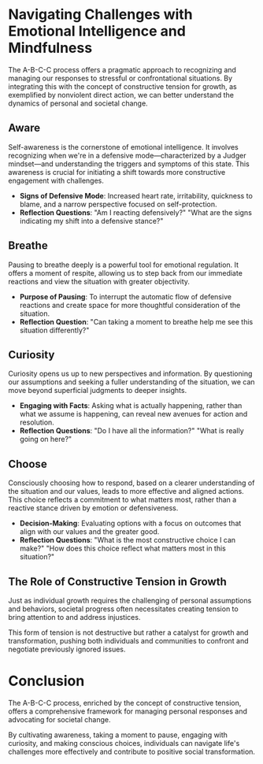 # Navigating Challenges with Emotional Intelligence and Mindfulness

The A-B-C-C process offers a pragmatic approach to recognizing and managing our responses to stressful or confrontational situations. By integrating this with the concept of constructive tension for growth, as exemplified by nonviolent direct action, we can better understand the dynamics of personal and societal change.

## Aware

Self-awareness is the cornerstone of emotional intelligence. It involves recognizing when we're in a defensive mode—characterized by a Judger mindset—and understanding the triggers and symptoms of this state. This awareness is crucial for initiating a shift towards more constructive engagement with challenges.

- **Signs of Defensive Mode**: Increased heart rate, irritability, quickness to blame, and a narrow perspective focused on self-protection.
- **Reflection Questions**: "Am I reacting defensively?" "What are the signs indicating my shift into a defensive stance?"

## Breathe

Pausing to breathe deeply is a powerful tool for emotional regulation. It offers a moment of respite, allowing us to step back from our immediate reactions and view the situation with greater objectivity.

- **Purpose of Pausing**: To interrupt the automatic flow of defensive reactions and create space for more thoughtful consideration of the situation.
- **Reflection Question**: "Can taking a moment to breathe help me see this situation differently?"

## Curiosity

Curiosity opens us up to new perspectives and information. By questioning our assumptions and seeking a fuller understanding of the situation, we can move beyond superficial judgments to deeper insights.

- **Engaging with Facts**: Asking what is actually happening, rather than what we assume is happening, can reveal new avenues for action and resolution.
- **Reflection Questions**: "Do I have all the information?" "What is really going on here?"

## Choose

Consciously choosing how to respond, based on a clearer understanding of the situation and our values, leads to more effective and aligned actions. This choice reflects a commitment to what matters most, rather than a reactive stance driven by emotion or defensiveness.

- **Decision-Making**: Evaluating options with a focus on outcomes that align with our values and the greater good.
- **Reflection Questions**: "What is the most constructive choice I can make?" "How does this choice reflect what matters most in this situation?"

## The Role of Constructive Tension in Growth

Just as individual growth requires the challenging of personal assumptions and behaviors, societal progress often necessitates creating tension to bring attention to and address injustices. 

This form of tension is not destructive but rather a catalyst for growth and transformation, pushing both individuals and communities to confront and negotiate previously ignored issues.

# Conclusion

The A-B-C-C process, enriched by the concept of constructive tension, offers a comprehensive framework for managing personal responses and advocating for societal change. 

By cultivating awareness, taking a moment to pause, engaging with curiosity, and making conscious choices, individuals can navigate life's challenges more effectively and contribute to positive social transformation.